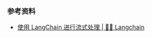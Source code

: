 ```python

```

### 参考资料

- [使用 LangChain 进行流式处理 | 🦜️🔗 Langchain](https://python.langchain.com.cn/docs/expression_language/streaming)
